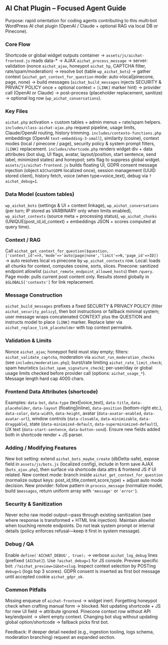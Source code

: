 ## AI Chat Plugin – Focused Agent Guide
Purpose: rapid orientation for coding agents contributing to this multi‑bot WordPress AI chat plugin (OpenAI / Claude + optional RAG via local DB or Pinecone).

### Core Flow
Shortcode or global widget outputs container → `assets/js/aichat-frontend.js` reads data-* → AJAX `aichat_process_message` → server: validation (nonce `aichat_ajax`, honeypot `aichat_hp`, CAPTCHA filter, rate/spam/moderation) → resolve bot (table `wp_aichat_bots`) → gather context (`aichat_get_context_for_question` mode: auto→local|pinecone, page, none) → build messages (`aichat_build_messages` injects SECURITY & PRIVACY POLICY once + optional context + `[LINK]` marker hint) → provider call (OpenAI or Claude) → post-process (placeholder replacement, sanitize) → optional log row (`wp_aichat_conversations`).

### Key Files
`aichat.php` activation + custom tables + admin menus + rate/spam helpers.
`includes/class-aichat-ajax.php` request pipeline, usage limits, Claude/OpenAI routing, history trimming.
`includes/contexto-functions.php` embeddings (OpenAI `text-embedding-3-small`), similarity (cosine), context modes (local / pinecone / page), security policy & system prompt filters, `[LINK]` replacement.
`includes/shortcode.php` renders widget div + data attributes (bot slug, UI flags, avatar, layout/position, start sentence, send label, minimized states) and honeypot; sets flag to suppress global widget.
`assets/js/aichat-frontend.js` builds floating UI, GDPR consent message injection (object `AIChatGDPR` localized once), session management (UUID stored client), history fetch, voice (when type=voice_text), debug via `?aichat_debug=1`.

### Data Model (custom tables)
`wp_aichat_bots` (settings & UI + context linkage), `wp_aichat_conversations` (per turn; IP stored as VARBINARY only when limits enabled), `wp_aichat_contexts` (source meta + processing status), `wp_aichat_chunks` (UNIQUE(post_id,id_context) + embeddings JSON + scores computed at query time).

### Context / RAG
Call `aichat_get_context_for_question($question, ['context_id'=>X,'mode'=>'auto|page|none','limit'=>N,'page_id'=>ID])` → auto resolves local vs pinecone by `wp_aichat_contexts` row. Local: loads all chunks for context, computes cosine, sorts, slices. Pinecone: sanitized endpoint allowlist (`aichat_remote_endpoint_allowed_hosts`) then `/query`. Page mode: pulls current post content only. Results stored globally in `$GLOBALS['contexts']` for link replacement.

### Message Construction
`aichat_build_messages` prefixes a fixed SECURITY & PRIVACY POLICY (filter `aichat_security_policy`), then bot instructions or fallback minimal system; user message wraps concatenated CONTEXT plus the QUESTION and instructs model to place `[LINK]` marker. Replace later via `aichat_replace_link_placeholder` with top context permalink.

### Validation & Limits
Nonce `aichat_ajax`; honeypot field must stay empty; filters: `aichat_validate_captcha`, moderation via `aichat_run_moderation_checks` (see `includes/moderation.php`); burst/rate limiting `aichat_rate_limit_check`; spam heuristics (`aichat_spam_signature_check`); per-user/day or global usage limits checked before provider call (options: `aichat_usage_*`). Message length hard cap 4000 chars.

### Frontend Data Attributes (shortcode)
Examples: `data-bot`, `data-type` (text|voice_text), `data-title`, `data-placeholder`, `data-layout` (floating|inline), `data-position` (bottom-right etc.), `data-color`, `data-width`, `data-height`, avatar (`data-avatar-enabled`, `data-avatar-url`), window controls (`data-closable`, `data-minimizable`, `data-draggable`), state (`data-minimized-default`, `data-superminimized-default`), UX text (`data-start-sentence`, `data-button-send`). Ensure new fields added both in shortcode render + JS parser.

### Adding / Modifying Features
New bot setting: extend `aichat_bots_maybe_create` (dbDelta-safe), expose field in `assets/js/bots.js` (localized config), include in form save AJAX (`bots_ajax.php`), then surface via shortcode data attrs & frontend JS if UI related.
New context mode: branch inside `aichat_get_context_for_question` (normalize output keys: post_id,title,content,score,type) + adjust auto mode decision.
New provider: follow pattern in `process_message` (normalize model, build `$messages`, return uniform array with `'message'` or `'error'`).

### Security & Sanitization
Never echo raw model output—pass through existing sanitization (see where response is transformed + HTML link injection). Maintain allowlist when touching remote endpoints. Do not leak system prompt or internal details (policy enforces refusal—keep it first in system message).

### Debug / QA
Enable `define('AICHAT_DEBUG', true);` → verbose `aichat_log_debug` lines (prefixed `[AIChat]`). Use `?aichat_debug=1` for JS console. Preview specific bot: `/?aichat_preview=1&bot=slug`. Inspect context selection by POSTing `debug=1` (logs top 3 scores). GDPR consent is inserted as first bot message until accepted cookie `aichat_gdpr_ok`.

### Common Pitfalls
Missing enqueue of `aichat-frontend` → widget inert. Forgetting honeypot check when crafting manual form → blocked. Not updating shortcode + JS for new UI field → attribute ignored. Pinecone context row without API key/endpoint → silent empty context. Changing bot slug without updating global option/shortcode → fallback picks first bot.

Feedback: If deeper detail needed (e.g., ingestion tooling, logs schema, moderation branching) request an expanded section.
